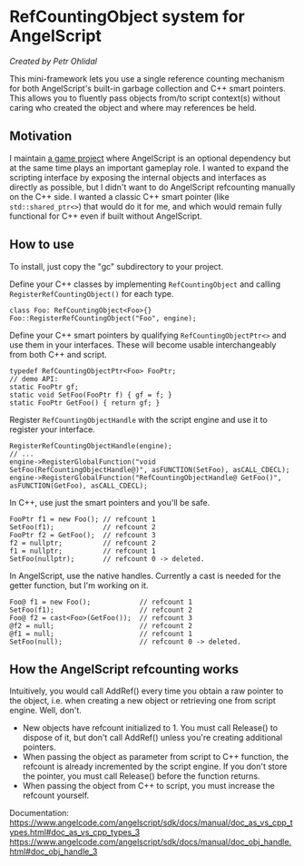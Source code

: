 
# RefCountingObject system for AngelScript

_Created by Petr Ohlidal_

This mini-framework lets you use a single reference counting mechanism for both
AngelScript's built-in garbage collection and C++ smart pointers. This allows you to fluently
pass objects from/to script context(s) without caring who created the object and where may
references be held.

## Motivation

I maintain [a game project](www.rigsofrods.org) where AngelScript is an optional dependency
but at the same time plays an important gameplay role.
I wanted to expand the scripting interface by exposing
the internal objects and interfaces as directly as possible, but I didn't want to do
AngelScript refcounting manually on the C++ side.
I wanted a classic C++ smart pointer (like `std::shared_ptr<>`) that would do it for me,
and which would remain fully functional for C++ even if built without AngelScript.

## How to use

To install, just copy the "gc" subdirectory to your project.

Define your C++ classes by implementing `RefCountingObject`
and calling `RegisterRefCountingObject()` for each type.

```
class Foo: RefCountingObject<Foo>{}
Foo::RegisterRefCountingObject("Foo", engine);
```

Define your C++ smart pointers by qualifying `RefCountingObjectPtr<>`
and use them in your interfaces. 
These will become usable interchangeably from both C++ and script.

```
typedef RefCountingObjectPtr<Foo> FooPtr;
// demo API:
static FooPtr gf;
static void SetFoo(FooPtr f) { gf = f; }
static FooPtr GetFoo() { return gf; }
```

Register `RefCountingObjectHandle` with the script engine
and use it to register your interface.

```
RegisterRefCountingObjectHandle(engine);
// ...
engine->RegisterGlobalFunction("void SetFoo(RefCountingObjectHandle@)", asFUNCTION(SetFoo), asCALL_CDECL);
engine->RegisterGlobalFunction("RefCountingObjectHandle@ GetFoo()", asFUNCTION(GetFoo), asCALL_CDECL);
```

In C++, use just the smart pointers and you'll be safe.

```
FooPtr f1 = new Foo(); // refcount 1
SetFoo(f1);            // refcount 2
FooPtr f2 = GetFoo();  // refcount 3
f2 = nullptr;          // refcount 2
f1 = nullptr;          // refcount 1
SetFoo(nullptr);       // refcount 0 -> deleted.
```

In AngelScript, use the native handles.
Currently a cast is needed for the getter function, but I'm working on it.

```
Foo@ f1 = new Foo();            // refcount 1
SetFoo(f1);                     // refcount 2
Foo@ f2 = cast<Foo>(GetFoo());  // refcount 3
@f2 = null;                     // refcount 2
@f1 = null;                     // refcount 1
SetFoo(null);                   // refcount 0 -> deleted.
```

## How the AngelScript refcounting works

 Intuitively, you would call AddRef() every time you obtain a raw pointer to the object, 
 i.e. when creating a new object or retrieving one from script engine. Well, don't.
 
 * New objects have refcount initialized to 1.
   You must call Release() to dispose of it, but don't call AddRef() unless you're creating additional pointers.
 * When passing the object as parameter from script to C++ function, the refcount is already incremented by the script engine.
   If you don't store the pointer, you must call Release() before the function returns.
 * When passing the object from C++ to script, you must increase the refcount yourself.
 
Documentation: 
   https://www.angelcode.com/angelscript/sdk/docs/manual/doc_as_vs_cpp_types.html#doc_as_vs_cpp_types_3
   https://www.angelcode.com/angelscript/sdk/docs/manual/doc_obj_handle.html#doc_obj_handle_3
  